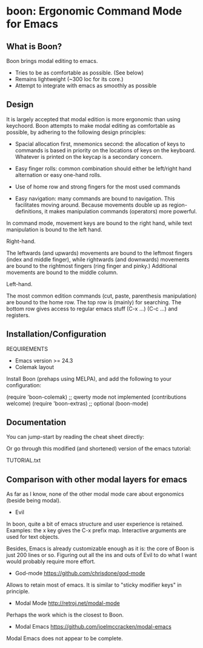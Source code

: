 boon: Ergonomic Command Mode for Emacs
======================================

What is Boon?
-------------

Boon brings modal editing to emacs.

- Tries to be as comfortable as possible. (See below)
- Remains lightweight (~300 loc for its core.)
- Attempt to integrate with emacs as smoothly as possible


Design
------

It is largely accepted that modal edition is more ergonomic than using
keychoord.  Boon attempts to make modal editing as comfortable as
possible, by adhering to the following design principles:

- Spacial allocation first, mnemonics second: the allocation of keys
  to commands is based in priority on the locations of keys on the
  keyboard. Whatever is printed on the keycap is a secondary concern.

- Easy finger rolls: common combination should either be left/right
  hand alternation or easy one-hand rolls.

- Use of home row and strong fingers for the most used commands

- Easy navigation: many commands are bound to navigation. This
  facilitates moving around. Because movements double up as
  region-definitions, it makes manipulation commands (operators) more
  powerful.

In command mode, movement keys are bound to the right hand, while text
manipulation is bound to the left hand.


Right-hand.

The leftwards (and upwards) movements are bound to the leftmost
fingers (index and middle finger), while rightwards (and downwards)
movements are bound to the rightmost fingers (ring finger and pinky.)
Additional movements are bound to the middle column.

Left-hand.

The most common edition commands (cut, paste, parenthesis
manipulation) are bound to the home row. The top row is (mainly) for
searching. The bottom row gives access to regular emacs stuff (C-x
...) (C-c ...) and registers.

Installation/Configuration
--------------------------

REQUIREMENTS
- Emacs version >= 24.3
- Colemak layout

Install Boon (prehaps using MELPA), and add the following to your configuration:

(require 'boon-colemak) ;; qwerty mode not implemented (contributions welcome)
(require 'boon-extras) ;; optional
(boon-mode)

Documentation
-------------

You can jump-start by reading the cheat sheet directly:

<link to cheat sheet>

Or go through this modified (and shortened) version of the emacs tutorial:

TUTORIAL.txt


Comparison with other modal layers for emacs
---------------------------------------------

As far as I know, none of the other modal mode care about ergonomics
(beside being modal).

- Evil

In boon, quite a bit of emacs structure and user experience is
retained. Examples: the x key gives the C-x prefix map.
Interactive arguments are used for text objects.

Besides, Emacs is already customizable enough as it is: the core of
Boon is just 200 lines or so. Figuring out all the ins and outs of
Evil to do what I want would probably require more effort.

- God-mode https://github.com/chrisdone/god-mode

Allows to retain most of emacs. It is similar to "sticky modifier
keys" in principle.

- Modal Mode http://retroj.net/modal-mode

Perhaps the work which is the closest to Boon.

- Modal Emacs https://github.com/joelmccracken/modal-emacs

Modal Emacs does not appear to be complete.
